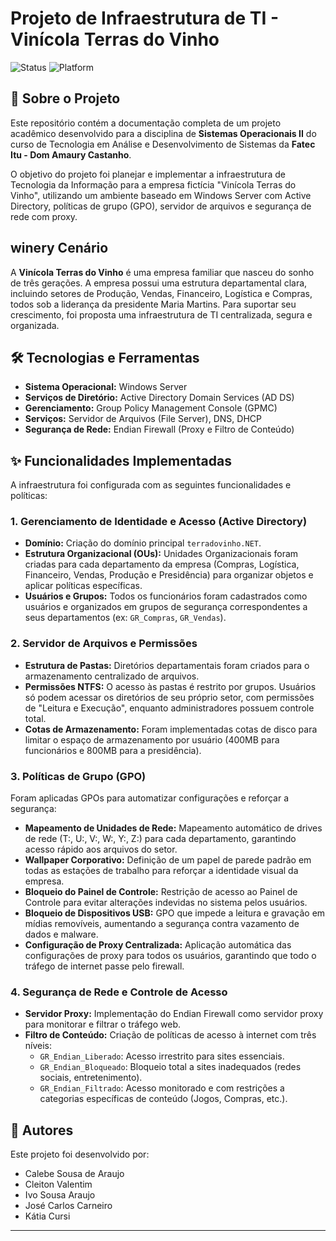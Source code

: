 # Projeto de Infraestrutura de TI - Vinícola Terras do Vinho

![Status](https://img.shields.io/badge/Status-Conclu%C3%ADdo-green)
![Platform](https://img.shields.io/badge/Plataforma-Windows%20Server-blue)

## 📖 Sobre o Projeto

Este repositório contém a documentação completa de um projeto acadêmico desenvolvido para a disciplina de **Sistemas Operacionais II** do curso de Tecnologia em Análise e Desenvolvimento de Sistemas da **Fatec Itu - Dom Amaury Castanho**.

O objetivo do projeto foi planejar e implementar a infraestrutura de Tecnologia da Informação para a empresa fictícia "Vinícola Terras do Vinho", utilizando um ambiente baseado em Windows Server com Active Directory, políticas de grupo (GPO), servidor de arquivos e segurança de rede com proxy.

##  winery Cenário

A **Vinícola Terras do Vinho** é uma empresa familiar que nasceu do sonho de três gerações. A empresa possui uma estrutura departamental clara, incluindo setores de Produção, Vendas, Financeiro, Logística e Compras, todos sob a liderança da presidente Maria Martins. Para suportar seu crescimento, foi proposta uma infraestrutura de TI centralizada, segura e organizada.

## 🛠️ Tecnologias e Ferramentas

* **Sistema Operacional:** Windows Server
* **Serviços de Diretório:** Active Directory Domain Services (AD DS)
* **Gerenciamento:** Group Policy Management Console (GPMC)
* **Serviços:** Servidor de Arquivos (File Server), DNS, DHCP
* **Segurança de Rede:** Endian Firewall (Proxy e Filtro de Conteúdo) 

## ✨ Funcionalidades Implementadas

A infraestrutura foi configurada com as seguintes funcionalidades e políticas:

### 1. Gerenciamento de Identidade e Acesso (Active Directory)
* **Domínio:** Criação do domínio principal `terradovinho.NET`.
* **Estrutura Organizacional (OUs):** Unidades Organizacionais foram criadas para cada departamento da empresa (Compras, Logística, Financeiro, Vendas, Produção e Presidência) para organizar objetos e aplicar políticas específicas.
* **Usuários e Grupos:** Todos os funcionários foram cadastrados como usuários e organizados em grupos de segurança correspondentes a seus departamentos (ex: `GR_Compras`, `GR_Vendas`).

### 2. Servidor de Arquivos e Permissões
* **Estrutura de Pastas:** Diretórios departamentais foram criados para o armazenamento centralizado de arquivos.
* **Permissões NTFS:** O acesso às pastas é restrito por grupos. Usuários só podem acessar os diretórios de seu próprio setor, com permissões de "Leitura e Execução", enquanto administradores possuem controle total.
* **Cotas de Armazenamento:** Foram implementadas cotas de disco para limitar o espaço de armazenamento por usuário (400MB para funcionários e 800MB para a presidência).

### 3. Políticas de Grupo (GPO)
Foram aplicadas GPOs para automatizar configurações e reforçar a segurança:
* **Mapeamento de Unidades de Rede:** Mapeamento automático de drives de rede (T:, U:, V:, W:, Y:, Z:) para cada departamento, garantindo acesso rápido aos arquivos do setor.
* **Wallpaper Corporativo:** Definição de um papel de parede padrão em todas as estações de trabalho para reforçar a identidade visual da empresa.
* **Bloqueio do Painel de Controle:** Restrição de acesso ao Painel de Controle para evitar alterações indevidas no sistema pelos usuários.
* **Bloqueio de Dispositivos USB:** GPO que impede a leitura e gravação em mídias removíveis, aumentando a segurança contra vazamento de dados e malware.
* **Configuração de Proxy Centralizada:** Aplicação automática das configurações de proxy para todos os usuários, garantindo que todo o tráfego de internet passe pelo firewall.

### 4. Segurança de Rede e Controle de Acesso
* **Servidor Proxy:** Implementação do Endian Firewall como servidor proxy para monitorar e filtrar o tráfego web.
* **Filtro de Conteúdo:** Criação de políticas de acesso à internet com três níveis:
    * `GR_Endian_Liberado`: Acesso irrestrito para sites essenciais.
    * `GR_Endian_Bloqueado`: Bloqueio total a sites inadequados (redes sociais, entretenimento).
    * `GR_Endian_Filtrado`: Acesso monitorado e com restrições a categorias específicas de conteúdo (Jogos, Compras, etc.).

## 👥 Autores

Este projeto foi desenvolvido por:

* Calebe Sousa de Araujo 
* Cleiton Valentim 
* Ivo Sousa Araujo 
* José Carlos Carneiro 
* Kátia Cursi 



---
